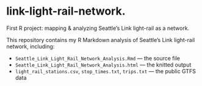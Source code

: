 # link-light-rail-network.
First R project: mapping &amp; analyzing Seattle’s Link light-rail as a network.

This repository contains my R Markdown analysis of Seattle’s Link light-rail network, including:

- `Seattle_Link_Light_Rail_Network_Analysis.Rmd` — the source file  
- `Seattle_Link_Light_Rail_Network_Analysis.html` — the knitted output  
- `light_rail_stations.csv`, `stop_times.txt`, `trips.txt` — the public GTFS data  
